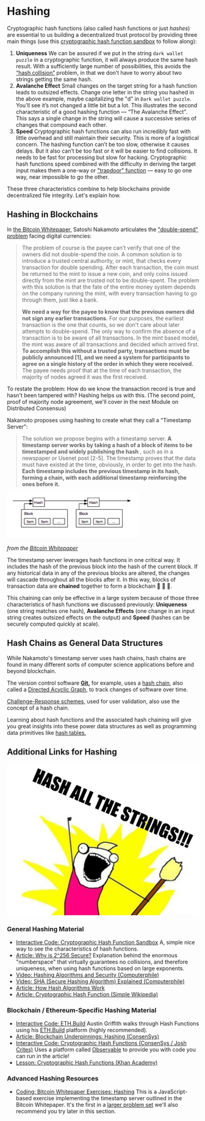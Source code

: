   Hashing
=======

  Cryptographic hash functions (also called hash functions or just *hashes*) are essential to us building a decentralized trust protocol by providing three main things (use this [cryptographic hash function sandbox](https://emn178.github.io/online-tools/sha256.html) to follow along):

 1. **Uniqueness** We can be assured if we put in the string `dark wallet puzzle` in a cryptographic function, it will always produce the same hash result. With a sufficiently large number of possibilities, this avoids the [“hash collision”](https://en.wikipedia.org/wiki/Hash_collision) problem, in that we don’t have to worry about two strings getting the same hash.
2. **Avalanche Effect** Small changes on the target string for a hash function leads to outsized effects. Change one letter in the string you hashed in the above example, maybe capitalizing the "d" in `Dark wallet puzzle`. You'll see it’s not changed a little bit but a lot. This illustrates the second characteristic of a good hashing function — “The Avalanche Effect”. This says a single change in the string will cause a successive series of changes that compound each other.
3. **Speed** Cryptographic hash functions can also run incredibly fast with little overhead and still maintain their security. This is more of a logistical concern. The hashing function can’t be too slow, otherwise it causes delays. But it also can’t be too fast or it will be easier to find collisions. It needs to be fast for processing but slow for hacking. Cryptographic hash functions speed combined with the difficulty in deriving the target input makes them a one-way or ["trapdoor" function](https://en.wikipedia.org/wiki/Trapdoor_function) — easy to go one way, near impossible to go the other.

 These three characteristics combine to help blockchains provide decentralized file integrity. Let's explain how.

 Hashing in Blockchains
----------------------

 In [the Bitcoin Whitepaper,](https://bitcoin.org/bitcoin.pdf) Satoshi Nakamoto articulates the ["double-spend" problem](https://en.wikipedia.org/wiki/Double-spending) facing digital currencies:

 
>   The problem of course is the payee can't verify that one of the owners did not double-spend the coin. A common solution is to introduce a trusted central authority, or mint, that checks every transaction for double spending. After each transaction, the coin must be returned to the mint to issue a new coin, and only coins issued directly from the mint are trusted not to be double-spent. The problem with this solution is that the fate of the entire money system depends on the company running the mint, with every transaction having to go through them, just like a bank. 
> 
>    **We need a way for the payee to know that the previous owners did not sign any earlier transactions.**  For our purposes, the earliest transaction is the one that counts, so we don't care about later attempts to double-spend. The only way to confirm the absence of a transaction is to be aware of all transactions. In the mint based model, the mint was aware of all transactions and decided which arrived first.  **To accomplish this without a trusted party, transactions must be publicly announced [1], and we need a system for participants to agree on a single history of the order in which they were received.**  The payee needs proof that at the time of each transaction, the majority of nodes agreed it was the first received. 
> 
>  

 To restate the problem: How do we know the transaction record is true and hasn't been tampered with? Hashing helps us with this. (The second point, proof of majority node agreement, we'll cover in the next Module on Distributed Consensus)

 Nakamoto proposes using hashing to create what they call a "Timestamp Server": 
>   The solution we propose begins with a timestamp server.  **A timestamp server works by taking a hash of a block of items to be timestamped and widely publishing the hash** , such as in a newspaper or Usenet post [2-5]. The timestamp proves that the data must have existed at the time, obviously, in order to get into the hash.  **Each timestamp includes the previous timestamp in its hash, forming a chain, with each additional timestamp reinforcing the ones before it.**  
> 
>  

 ![image of a timestamp server chained together using hashes from bitcoin whitepaper](../../../img/S01/bitcoin-timestamp-server.png)
 
 *from the [Bitcoin Whitepaper](https://bitcoin.org/bitcoin.pdf)* 

 The timestamp server leverages hash functions in one critical way. It includes the hash of the previous block into the hash of the current block. If any historical data in any of the previous blocks are altered, the changes will cascade throughout all the blocks after it. In this way, blocks of transaction data are **chained** together to form a blockchain 🤯 🤯 🤯.

 This chaining can only be effective in a large system because of those three characteristics of hash functions we discussed previously: **Uniqueness** (one string matches one hash), **Avalanche Effects** (one change in an input string creates outsized effects on the output) and **Speed** (hashes can be securely computed quickly at scale).

Hash Chains as General Data Structures
--------------------------------------

 While Nakamoto's timestamp server uses hash chains, hash chains are found in many different sorts of computer science applications before and beyond blockchain.

 The version control software **[Git,](https://en.wikipedia.org/wiki/Git)** for example, uses a [hash chain,](https://stackoverflow.com/questions/46192377/why-is-git-not-considered-a-block-chain) also called a [Directed Acyclic Graph,](https://en.wikipedia.org/wiki/Directed_acyclic_graph) to track changes of software over time.

 [Challenge-Response schemes,](https://en.wikipedia.org/wiki/Hash_chain#Applications) used for user validation, also use the concept of a hash chain.

 Learning about hash functions and the associated hash chaining will give you great insights into these power data structures as well as programming data primitives like [hash tables.](https://en.wikipedia.org/wiki/Hash_table)

Additional Links for Hashing
----------------------------

 ![hash all the strings using x all the y meme template](../../../img/S01/hash-all-the-strings.jpeg) 
 
 ### General Hashing Material

 * [Interactive Code: Cryptographic Hash Function Sandbox](https://emn178.github.io/online-tools/sha256.html) A, simple nice way to see the characteristics of hash functions.
* [Article: Why is 2^256 Secure?](https://web.archive.org/web/20201026010255/https://privacycanada.net/cryptanalysis/why-is-2-256-secure/) Explanation behind the enormous "numberspace" that virtually guarantees no collisions, and therefore uniqueness, when using hash functions based on large exponents.
* [Video: Hashing Algorithms and Security (Computerphile)](https://www.youtube.com/watch?v=b4b8ktEV4Bg)
* [Video: SHA (Secure Hashing Algorithm) Explained (Computerphile)](https://www.youtube.com/watch?v=DMtFhACPnTY)
* [Article: How Hash Algorithms Work](https://www.metamorphosite.com/one-way-hash-encryption-sha1-data-software)
* [Article: Cryptographic Hash Function (Simple Wikipedia)](https://simple.wikipedia.org/wiki/Cryptographic_hash_function)

### Blockchain / Ethereum-Specific Hashing Material

 * [Interactive Code: ETH.Build](https://youtu.be/QJ010l-pBpE) Austin Griffith walks through Hash Functions using his [ETH.Build](https://sandbox.eth.build/wofCrGxhc3Rfbm9kZV9pZCLEgcSDxIVsaW5rxItkFsKlxIfEiXPClMKKwqLEjCDCpHR5cGXCqklucHV0L1RleHTCo3Bvc8KSZcOMw7_CpHNpemXCksONASwywqVmxIJnc8KAwqVvcsSJcgDCpG3EiGUAwqbEk8SqdHPCkcKDwqRuYW1lwqDEosSkxZPCpMSSxJTDgMKnb8SrxZfFmcWbxZ3Fn8WhxKPEpcKmxIRyxJNnwqXFpmvFmRXCqnByb8SlcnRpZXPChMKrYmxvY2vGhVPEvGUywqtwxIJjZWhvbMWNwq9lbnRlciDGoMSwIGjGoWXCpcaEdGxlwqTErsSwwqV2YWx1xq7GoMSExJ7EjB_FosSlwqtDcsSkdG8vSMSDaMSyxLTEvwHDl8S4xLrGkcKSeB7FhMWGxYjFisWMxqECxZDFksWUxZbEq8WtxZzFnsapx550xr1lwq3FtcW3LG51bWLGocWlxJNrFcWpxavHn8Wax6HFn8KkaMeHx6bFtHTFtm7FuMW6xZkWxb7GgMaCxoTGhsKAxrpkIcemwq1EaXPGlWF5L1dhdGPHiMSzxLXDjQLCs8OMw7XHj8S9xL8DMTzHlGHFh8WJxYvFjQPHm8SJx53Eqce3woTHucWgx6bFj8W6xJjEgsevbMKgx7V0xazCkci3xa_IucWyxZPFuceyc8OAxblhyL_CoMiHxoHGociKc8KBxqppxqzGqciZyJtowojEn8SNyJDIksiUxILIl1TJmsatx4nEtTx4yKXEvsigJgTIq8itx5fFjQHIssWTyZPIicaFc8KHwqhmb8afxpDEvSzGicaLxo3Gj8aRxpPIlcaXxpnGm8ahwqDJmcmbwqXJqMqUxrPGtcenx4ZzaCBGdW5jxoTKgsKqyoHGn0bFnmlsecK8J1J1YmlrIE3Kgm8gT25lJywgc2Fucy1zxqFpZsKlY8aaxYvCpyNky47Lj8mLxJTEtcKWFSAAHwDHqMiAx6rHrMeuxqHClhbLmCEAxZRnxoB1cHPCkMKmy4luZmlnwoDCp3bGocS7yoLDiz_DmcKZy7vLu8Ka) platform (highly recommended).
* [Article: Blockchain Underpinnings: Hashing (ConsenSys)](https://medium.com/@ConsenSys/blockchain-underpinnings-hashing-7f4746cbd66b)
* [Interactive Code: Cryptographic Hash Functions (ConsenSys / Josh Crites)](https://observablehq.com/@consensys-academy/cryptographic-hash-functions) Uses a platform called [Observable](https://observablehq.com/@observablehq/five-minute-introduction?collection=@observablehq/introduction) to provide you with code you can run in the article!
* [Lesson: Cryptographic Hash Functions (Khan Academy)](https://www.khanacademy.org/economics-finance-domain/core-finance/money-and-banking/bitcoin/v/bitcoin-cryptographic-hash-function)

### Advanced Hashing Resources

 * [Coding: Bitcoin Whitepaper Exercises: Hashing](https://github.com/cooganb/bitcoin-whitepaper-exercises/blob/master/hashing/README.md) This is a JavaScript-based exercise implementing the timestamp server outlined in the Bitcoin Whitepaper. It's the first in a [larger problem set](https://github.com/cooganb/bitcoin-whitepaper-exercises) we'll also recommend you try later in this section.

 
